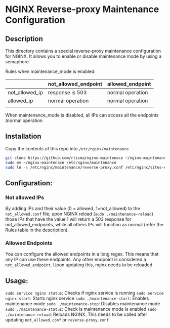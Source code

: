# NGINX Reverse-proxy Maintenance Configuration

## Description
This directory contains a special reverse-proxy maintenance configuration for NGINX. It allows you to enable or disable maintenance mode by using a semaphore. 

Rules when maintenance_mode is enabled:

|                | not_allowed_endpoint | allowed_endpoint |
|----------------|----------------------|------------------|
| not_allowed_ip |    response is 503   |  normal operation |
| allowed_ip     |    normal operation   |  normal operation |
|                |                      |                  |

When maintenance_mode is disabled, all IPs can access all the endpoints (normal operation

## Installation
Copy the contents of this repo into `/etc/nginx/maintenance`

```bash
git clone https://github.com/rtisma/nginx-maintenace ~/nginx-maintenance
sudo mv ~/nginx-maintenace /etc/nginx/maintenance
sudo ln -s /etc/nginx/maintenance/reverse-proxy.conf /etc/nginx/sites-enabled/reverse-proxy.conf
```

## Configuration:
### Not allowed IPs
By adding IPs and their value (0 = allowed, 1=not_allowed) to the `not_allowed.conf` file, upon NGINX reload (`sudo ./maintenance-reload`)
those IPs that have the value 1 will return a 503 response for not_allowed_endpoints, while all others IPs will function
as normal (refer the Rules table in the description).

### Allowed Endpoints
You can configure the allowed endpoints in a long regex. This means that any IP can use these endpoints. 
Any other endpoint is considered a `not_allowed_endpoint`. Upon updating this, nginx needs to be reloaded

## Usage:

`sudo service nginx status`: Checks if nginx service is running
`sudo service nginx start`: Starts nginx service
`sudo ./maintenance-start`: Enables maintenance mode
`sudo ./maintenance-stop`: Disables maintenance mode
`sudo ./maintenance-status`: Check is maintenance mode is enabled
`sudo ./maintenance-reload`: Reloads NGINX. This needs to be called after updating `not_allowed.conf` or `reverse-proxy.conf`




